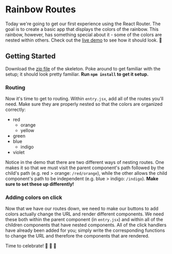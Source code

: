 # Rainbow Routes

Today we're going to get our first experience using the React Router. The goal is to create a basic app that displays the colors of the rainbow. This rainbow, however, has something special about it - some of the colors are nested within others. Check out the [live demo][live-demo] to see how it should look. :rainbow:

## Getting Started

Download the [zip file][zip-skeleton] of the skeleton. Poke around to get familiar with the setup; it should look pretty familiar. **Run `npm install` to get it setup.**

### Routing

Now it's time to get to routing. Within `entry.jsx`, add all of the routes you'll need. Make sure they are properly nested so that the colors are organized correctly:

- red
  - orange
  - yellow
- green
- blue
  - indigo
- violet

Notice in the demo that there are two different ways of nesting routes. One makes it so that we must visit the parent component's path followed by the child's path (e.g. red > orange: `/red/orange`), while the other allows the child component's path to be independent (e.g. blue > indigo: `/indigo`). **Make sure to set these up differently!**

### Adding colors on click

Now that we have our routes down, we need to make our buttons to add colors actually change the URL and render different components. We need these both within the parent component (in `entry.jsx`) and within all of the children components that have nested components. All of the click handlers have already been added for you; simply write the corresponding functions to change the URL and therefore the components that are rendered.

Time to celebrate! :tada: :rainbow: :tada:


[live-demo]: /
[zip-skeleton]: ./rainbow_routes.zip
